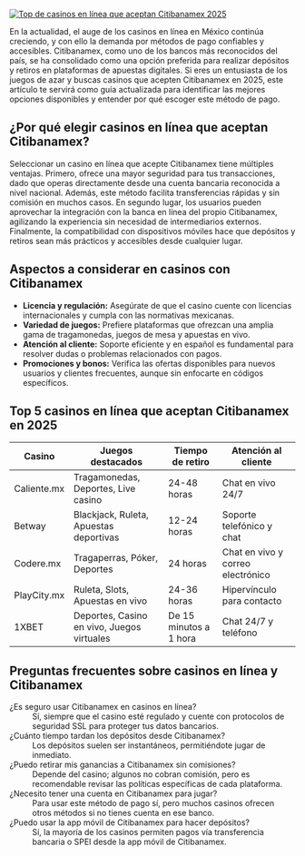 [![Top de casinos en línea que aceptan Citibanamex 2025](https://123-caf.pages.dev/gitsignup.png)](https://vrmoo.ru/Bt82HjjY)

<p>En la actualidad, el auge de los casinos en línea en México continúa creciendo, y con ello la demanda por métodos de pago confiables y accesibles. Citibanamex, como uno de los bancos más reconocidos del país, se ha consolidado como una opción preferida para realizar depósitos y retiros en plataformas de apuestas digitales. Si eres un entusiasta de los juegos de azar y buscas casinos que acepten Citibanamex en 2025, este artículo te servirá como guía actualizada para identificar las mejores opciones disponibles y entender por qué escoger este método de pago.</p>  <h2>¿Por qué elegir casinos en línea que aceptan Citibanamex?</h2> <p>Seleccionar un casino en línea que acepte Citibanamex tiene múltiples ventajas. Primero, ofrece una mayor seguridad para tus transacciones, dado que operas directamente desde una cuenta bancaria reconocida a nivel nacional. Además, este método facilita transferencias rápidas y sin comisión en muchos casos. En segundo lugar, los usuarios pueden aprovechar la integración con la banca en línea del propio Citibanamex, agilizando la experiencia sin necesidad de intermediarios externos. Finalmente, la compatibilidad con dispositivos móviles hace que depósitos y retiros sean más prácticos y accesibles desde cualquier lugar.</p>  <h2>Aspectos a considerar en casinos con Citibanamex</h2> <ul>   <li><strong>Licencia y regulación:</strong> Asegúrate de que el casino cuente con licencias internacionales y cumpla con las normativas mexicanas.</li>   <li><strong>Variedad de juegos:</strong> Prefiere plataformas que ofrezcan una amplia gama de tragamonedas, juegos de mesa y apuestas en vivo.</li>   <li><strong>Atención al cliente:</strong> Soporte eficiente y en español es fundamental para resolver dudas o problemas relacionados con pagos.</li>   <li><strong>Promociones y bonos:</strong> Verifica las ofertas disponibles para nuevos usuarios y clientes frecuentes, aunque sin enfocarte en códigos específicos.</li> </ul>  <h2>Top 5 casinos en línea que aceptan Citibanamex en 2025</h2> <table>   <thead>     <tr>       <th>Casino</th>       <th>Juegos destacados</th>       <th>Tiempo de retiro</th>       <th>Atención al cliente</th>     </tr>   </thead>   <tbody>     <tr>       <td>Caliente.mx</td>       <td>Tragamonedas, Deportes, Live casino</td>       <td>24-48 horas</td>       <td>Chat en vivo 24/7</td>     </tr>     <tr>       <td>Betway</td>       <td>Blackjack, Ruleta, Apuestas deportivas</td>       <td>12-24 horas</td>       <td>Soporte telefónico y chat</td>     </tr>     <tr>       <td>Codere.mx</td>       <td>Tragaperras, Póker, Deportes</td>       <td>24 horas</td>       <td>Chat en vivo y correo electrónico</td>     </tr>     <tr>       <td>PlayCity.mx</td>       <td>Ruleta, Slots, Apuestas en vivo</td>       <td>24-36 horas</td>       <td>Hipervínculo para contacto</td>     </tr>     <tr>       <td>1XBET</td>       <td>Deportes, Casino en vivo, Juegos virtuales</td>       <td>De 15 minutos a 1 hora</td>       <td>Chat 24/7 y teléfono</td>     </tr>   </tbody> </table>  <h2>Preguntas frecuentes sobre casinos en línea y Citibanamex</h2> <dl>   <dt>¿Es seguro usar Citibanamex en casinos en línea?</dt>   <dd>Sí, siempre que el casino esté regulado y cuente con protocolos de seguridad SSL para proteger tus datos bancarios.</dd>    <dt>¿Cuánto tiempo tardan los depósitos desde Citibanamex?</dt>   <dd>Los depósitos suelen ser instantáneos, permitiéndote jugar de inmediato.</dd>    <dt>¿Puedo retirar mis ganancias a Citibanamex sin comisiones?</dt>   <dd>Depende del casino; algunos no cobran comisión, pero es recomendable revisar las políticas específicas de cada plataforma.</dd>    <dt>¿Necesito tener una cuenta en Citibanamex para jugar?</dt>   <dd>Para usar este método de pago sí, pero muchos casinos ofrecen otros métodos si no tienes cuenta en ese banco.</dd>    <dt>¿Puedo usar la app móvil de Citibanamex para hacer depósitos?</dt>   <dd>Sí, la mayoría de los casinos permiten pagos vía transferencia bancaria o SPEI desde la app móvil de Citibanamex.</dd> </dl>